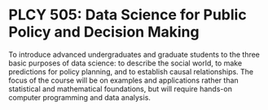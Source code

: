 # PLCY 505: Data Science for Public Policy and Decision Making

To introduce advanced undergraduates and graduate students to the three basic purposes of data science: to describe the social world, to make predictions for policy planning, and to establish causal relationships. The focus of the course will be on examples and applications rather than statistical and mathematical foundations, but will require hands-on computer programming and data analysis.